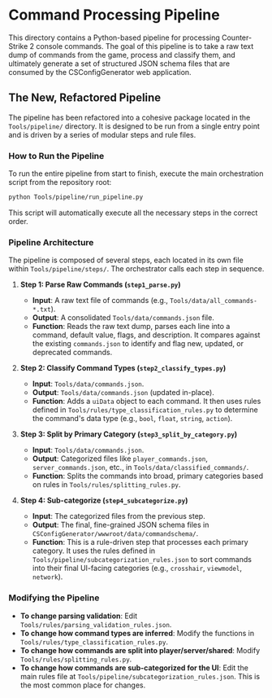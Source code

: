 # Command Processing Pipeline

This directory contains a Python-based pipeline for processing Counter-Strike 2 console commands. The goal of this pipeline is to take a raw text dump of commands from the game, process and classify them, and ultimately generate a set of structured JSON schema files that are consumed by the CSConfigGenerator web application.

## The New, Refactored Pipeline

The pipeline has been refactored into a cohesive package located in the `Tools/pipeline/` directory. It is designed to be run from a single entry point and is driven by a series of modular steps and rule files.

### How to Run the Pipeline

To run the entire pipeline from start to finish, execute the main orchestration script from the repository root:

```bash
python Tools/pipeline/run_pipeline.py
```

This script will automatically execute all the necessary steps in the correct order.

### Pipeline Architecture

The pipeline is composed of several steps, each located in its own file within `Tools/pipeline/steps/`. The orchestrator calls each step in sequence.

1.  **Step 1: Parse Raw Commands (`step1_parse.py`)**
    *   **Input**: A raw text file of commands (e.g., `Tools/data/all_commands-*.txt`).
    *   **Output**: A consolidated `Tools/data/commands.json` file.
    *   **Function**: Reads the raw text dump, parses each line into a command, default value, flags, and description. It compares against the existing `commands.json` to identify and flag new, updated, or deprecated commands.

2.  **Step 2: Classify Command Types (`step2_classify_types.py`)**
    *   **Input**: `Tools/data/commands.json`.
    *   **Output**: `Tools/data/commands.json` (updated in-place).
    *   **Function**: Adds a `uiData` object to each command. It then uses rules defined in `Tools/rules/type_classification_rules.py` to determine the command's data type (e.g., `bool`, `float`, `string`, `action`).

3.  **Step 3: Split by Primary Category (`step3_split_by_category.py`)**
    *   **Input**: `Tools/data/commands.json`.
    *   **Output**: Categorized files like `player_commands.json`, `server_commands.json`, etc., in `Tools/data/classified_commands/`.
    *   **Function**: Splits the commands into broad, primary categories based on rules in `Tools/rules/splitting_rules.py`.

4.  **Step 4: Sub-categorize (`step4_subcategorize.py`)**
    *   **Input**: The categorized files from the previous step.
    *   **Output**: The final, fine-grained JSON schema files in `CSConfigGenerator/wwwroot/data/commandschema/`.
    *   **Function**: This is a rule-driven step that processes each primary category. It uses the rules defined in `Tools/pipeline/subcategorization_rules.json` to sort commands into their final UI-facing categories (e.g., `crosshair`, `viewmodel`, `network`).

### Modifying the Pipeline

*   **To change parsing validation**: Edit `Tools/rules/parsing_validation_rules.json`.
*   **To change how command types are inferred**: Modify the functions in `Tools/rules/type_classification_rules.py`.
*   **To change how commands are split into player/server/shared**: Modify `Tools/rules/splitting_rules.py`.
*   **To change how commands are sub-categorized for the UI**: Edit the main rules file at `Tools/pipeline/subcategorization_rules.json`. This is the most common place for changes.
